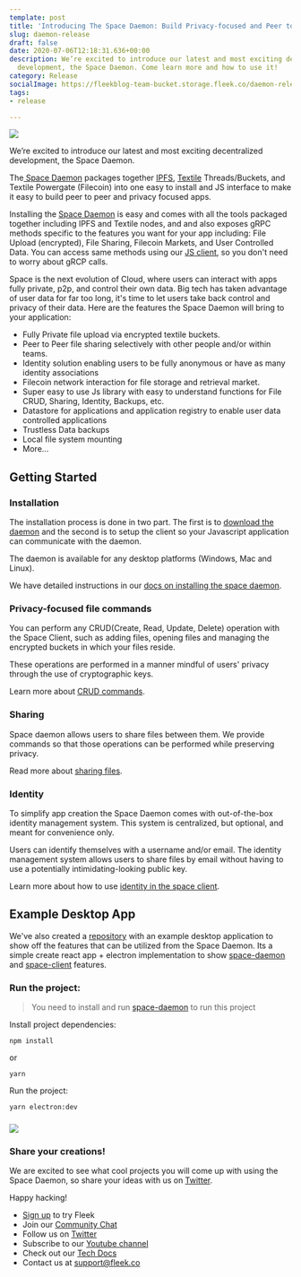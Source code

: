 ```yaml
---
template: post
title: 'Introducing The Space Daemon: Build Privacy-focused and Peer to Peer Apps'
slug: daemon-release
draft: false
date: 2020-07-06T12:18:31.636+00:00
description: We’re excited to introduce our latest and most exciting decentralized
  development, the Space Daemon. Come learn more and how to use it!
category: Release
socialImage: https://fleekblog-team-bucket.storage.fleek.co/daemon-release/space-daemon.jpg
tags:
- release

---
```

![](https://fleekblog-team-bucket.storage.fleek.co/daemon-release/space-daemon.jpg)

We’re excited to introduce our latest and most exciting decentralized development, the Space Daemon.

The[ Space Daemon](https://github.com/FleekHQ/space-daemon "Space Daemon") packages together [IPFS](https://ipfs.io/ "IPFS"), [Textile](https://textile.io/ "Textile") Threads/Buckets, and Textile Powergate (Filecoin) into one easy to install and JS interface to make it easy to build peer to peer and privacy focused apps.

Installing the [Space Daemon](https://github.com/FleekHQ/space-daemon "Space Daemon") is easy and comes with all the tools packaged together including IPFS and Textile nodes, and and also exposes gRPC methods specific to the features you want for your app including: File Upload (encrypted), File Sharing, Filecoin Markets, and User Controlled Data. You can access same methods using our [JS client](https://github.com/FleekHQ/space-client "Space Client"), so you don't need to worry about gRCP calls.

Space is the next evolution of Cloud, where users can interact with apps fully private, p2p, and control their own data. Big tech has taken advantage of user data for far too long, it's time to let users take back control and privacy of their data. Here are the features the Space Daemon will bring to your application:

* Fully Private file upload via encrypted textile buckets.
* Peer to Peer file sharing selectively with other people and/or within teams.
* Identity solution enabling users to be fully anonymous or have as many identity associations
* Filecoin network interaction for file storage and retrieval market.
* Super easy to use Js library with easy to understand functions for File CRUD, Sharing, Identity, Backups, etc.
* Datastore for applications and application registry to enable user data controlled applications
* Trustless Data backups
* Local file system mounting
* More...

## Getting Started

### Installation

The installation process is done in two part. The first is to [download the daemon](https://github.com/FleekHQ/space-daemon) and the second is to setup the client so your Javascript application can communicate with the daemon.

The daemon is available for any desktop platforms (Windows, Mac and Linux).

We have detailed instructions in our [docs on installing the space daemon](https://docs.fleek.co/space-daemon/getting-started/#installation).

### Privacy-focused file commands

You can perform any CRUD(Create, Read, Update, Delete) operation with the Space Client, such as adding files, opening files and managing the encrypted buckets in which your files reside.

These operations are performed in a manner mindful of users' privacy through the use of cryptographic keys. 

Learn more about [CRUD commands](https://docs.fleek.co/space-daemon/getting-started/#crud-operations).

### Sharing

Space daemon allows users to share files between them. We provide commands so that those operations can be performed while preserving privacy.

Read more about [sharing files](https://docs.fleek.co/space-daemon/getting-started/#sharing).

### Identity

To simplify app creation the Space Daemon comes with out-of-the-box identity management system. This system is centralized, but optional, and meant for convenience only.

Users can identify themselves with a username and/or email. The identity management system allows users to share files by email without having to use a potentially intimidating-looking public key.

Learn more about how to use [identity in the space client](https://docs.fleek.co/space-daemon/getting-started/#identity).

## Example Desktop App

We've also created a [repository](https://github.com/FleekHQ/space-client-workshop) with an example desktop application to show off the features that can be utilized from the Space Daemon. Its a simple create react app + electron implementation to show [space-daemon](https://github.com/FleekHQ/space-daemon) and [space-client](https://github.com/FleekHQ/space-client) features.

### Run the project:

> You need to install and run [space-daemon](https://github.com/FleekHQ/space-daemon) to run this project

Install project dependencies:

`npm install`

or

`yarn`

Run the project:

`yarn electron:dev`

### ![](https://fleek-team-bucket.storage.fleek.co/spaceDaemonExampleRepo.png)

### Share your creations!

We are excited to see what cool projects you will come up with using the Space Daemon, so share your ideas with us on [Twitter](https://twitter.com/FleekHQ "Fleek's Twitter").

Happy hacking!

* [Sign up](https://app.fleek.co "Sign Up") to try Fleek
* Join our [Community Chat](https://join.slack.com/t/fleek-public/shared_invite/zt-bxna7y1d-PbVdut4rgHt5jM6Zjg9g9A "Fleek's Slack")
* Follow us on [Twitter](https://twitter.com/FleekHQ "Fleek's Twitter")
* Subscribe to our [Youtube channel](https://www.youtube.com/channel/UCBzlwYM0JjZpjDZ52-SLUmw "Fleek's Youtube Channel")
* Check out our [Tech Docs](https://docs.fleek.co/ "Fleek Docs")
* Contact us at support@fleek.co
